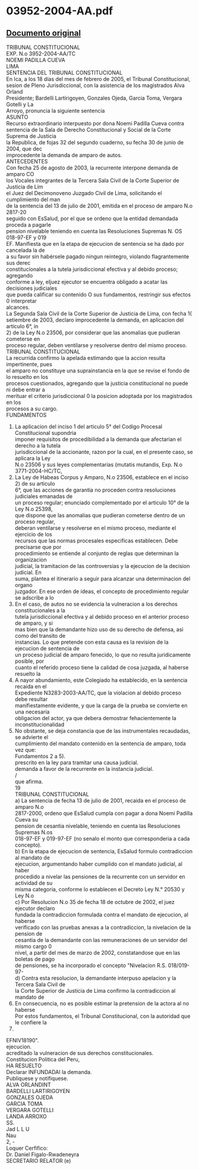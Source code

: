
03952-2004-AA.pdf
=================
  
[Documento original](https://tc.gob.pe/jurisprudencia/2005/03952-2004-AA.pdf)  
---  
TRIBUNAL CONSTITUCIONAL  
EXP. N.o 3952-2004-AA/TC  
NOEMI PADILLA CUEVA  
LIMA  
SENTENCIA DEL TRIBUNAL CONSTITUCIONAL  
En Ica, a los 18 dias del mes de febrero de 2005, el Tribunal Constitucional,  
sesion de Pleno Jurisdiccional, con la asistencia de los magistrados Alva Orland  
Presidente; Bardelli Lartirigoyen, Gonzales Ojeda, Garcia Toma, Vergara Gotelli y La  
Arroyo, pronuncia la siguiente sentencia  
ASUNTO  
Recurso extraordinario interpuesto por dona Noemi Padilla Cueva contra  
sentencia de la Sala de Derecho Constitucional y Social de la Corte Suprema de Justicia  
la Republica, de fojas 32 del segundo cuaderno, su fecha 30 de junio de 2004, que dec  
improcedente la demanda de amparo de autos.  
ANTECEDENTES  
Con fecha 25 de agosto de 2003, la recurrente interpone demanda de amparo CO  
los Vocales integrantes de la Tercera Sala Civil de la Corte Superior de Justicia de Lim  
el Juez del Decimonoveno Juzgado Civil de Lima, solicitando el cumplimiento del man  
de la sentencia del 13 de julio de 2001, emitida en el proceso de amparo N.o 2817-20  
seguido con EsSalud, por el que se ordeno que la entidad demandada proceda a pagarle  
pension nivelable teniendo en cuenta las Resoluciones Supremas N. OS 018-97-EF y 019  
EF. Manifiesta que en la etapa de ejecucion de sentencia se ha dado por cancelada la de  
a su favor sin habérsele pagado ningun reintegro, violando flagrantemente sus derec  
constitucionales a la tutela jurisdiccional efectiva y al debido proceso; agregando  
conforme a ley, eljuez ejecutor se encuentra obligado a acatar las decisiones judiciales  
que pueda calificar su contenido O sus fundamentos, restringir sus efectos 0 interpretar  
alcances.  
La Segunda Sala Civil de la Corte Superior de Justicia de Lima, con fecha 1(  
setiembre de 2003, declaro improcedente la demanda, en aplicacion del articulo 6°, in  
2) de la Ley N.o 23506, por considerar que las anomalias que pudieran cometerse en  
proceso regular, deben ventilarse y resolverse dentro del mismo proceso.  
TRIBUNAL CONSTITUCIONAL  
La recurrida confirmo la apelada estimando que la accion resulta impertinente, pues  
el amparo no constituye una suprainstancia en la que se revise el fondo de lo resuelto en los  
procesos cuestionados, agregando que la justicia constitucional no puede ni debe entrar a  
merituar el criterio jurisdiccional 0 la posicion adoptada por los magistrados en los  
procesos a su cargo.  
FUNDAMENTOS  
1. La aplicacion del inciso 1 del articulo 5° del Codigo Procesal Constitucional supondria  
imponer requisitos de procedibilidad a la demanda que afectarian el derecho a la tutela  
jurisdiccional de la accionante, razon por la cual, en el presente caso, se aplicara la Ley  
N.o 23506 y sus leyes complementarias (mutatis mutandis, Exp. N.o 3771-2004-HC/TC,  
2. La Ley de Habeas Corpus y Amparo, N.o 23506, establece en el inciso 2) de su articulo  
6°, que las acciones de garantia no proceden contra resoluciones judiciales emanadas de  
un proceso regular; enunciado complementado por el articulo 10° de la Ley N.o 25398,  
que dispone que las anomalias que pudieran cometerse dentro de un proceso regular,  
deberan ventilarse y resolverse en el mismo proceso, mediante el ejercicio de los  
recursos que las normas procesales especificas establecen. Debe precisarse que por  
procedimiento se entiende al conjunto de reglas que determinan la organizacion  
judicial, la tramitacion de las controversias y la ejecucion de la decision judicial. En  
suma, plantea el itinerario a seguir para alcanzar una determinacion del organo  
juzgador. En ese orden de ideas, el concepto de procedimiento regular se adscribe a lo  
3. En el caso, de autos no se evidencia la vulneracion a los derechos constitucionales a la  
tutela jurisdiccional efectiva y al debido proceso en el anterior proceso de amparo, y si  
mas bien que la demandante hizo uso de su derecho de defensa, asi como del transito de  
instancias. Lo que pretende con esta causa es la revision de la ejecucion de sentencia de  
un proceso judicial de amparo fenecido, lo que no resulta juridicamente posible, por  
cuanto el referido proceso tiene la calidad de cosa juzgada, al haberse resuelto la  
4. A nayor abundamiento, este Colegiado ha establecido, en la sentencia recaida en el  
Expediente N3283-2003-AA/TC, que la violacion al debido proceso debe resultar  
manifiestamente evidente, y que la carga de la prueba se convierte en una necesaria  
obligacion del actor, ya que debera demostrar fehacientemente la inconstitucionalidad  
5. No obstante, se deja constancia que de las instrumentales recaudadas, se advierte el  
cumplimiento del mandato contenido en la sentencia de amparo, toda vez que:  
Fundamentos 2 a 5).  
prescrito en la ley para tramitar una causa judicial.  
demanda a favor de la recurrente en la instancia judicial.  
/  
que afirma.  
19  
TRIBUNAL CONSTITUCIONAL  
a) La sentencia de fecha 13 de julio de 2001, recaida en el proceso de amparo N.o  
2817-2000, ordeno que EsSalud cumpla con pagar a dona Noemi Padilla Cueva su  
pension de cesantia nivelable, teniendo en cuenta las Resoluciones Supremas N.os  
018-97-EF y 019-97-EF (no senalo el monto que corresponderia a cada concepto).  
b) En la etapa de ejecucion de sentencia, EsSalud formulo contradiccion al mandato de  
ejecucion, argumentando haber cumplido con el mandato judicial, al haber  
procedido a nivelar las pensiones de la recurrente con un servidor en actividad de su  
misma categoria, conforme lo establecen el Decreto Ley N.° 20530 y Ley N.o  
c) Por Resolucion N.o 35 de fecha 18 de octubre de 2002, el juez ejecutor declaro  
fundada la contradiccion formulada contra el mandato de ejecucion, al haberse  
verificado con las pruebas anexas a la contradiccion, la nivelacion de la pension de  
cesantia de la demandante con las remuneraciones de un servidor del mismo cargo 0  
nivel, a partir del mes de marzo de 2002, constatandose que en las boletas de pago  
de pensiones, se ha incorporado el concepto "Nivelacion R.S. 018/019-97-  
d) Contra esta resolucion, la demandante interpuso apelacion y la Tercera Sala Civil de  
la Corte Superior de Justicia de Lima confirmo la contradiccion al mandato de  
6. En consecuencia, no es posible estimar la pretension de la actora al no haberse  
Por estos fundamentos, el Tribunal Constitucional, con la autoridad que le confiere la  
23495.  
EFNIV18190".  
ejecucion.  
acreditado la vulneracion de sus derechos constitucionales.  
Constitucion Politica del Peru,  
HA RESUELTO  
Declarar INFUNDADAI la demanda.  
Publiquese y notifiquese.  
ALVA ORLANDINT  
BARDELLI LARTIRIGOYEN  
GONZALES OJEDA  
GARCIA TOMA  
VERGARA GOTELLI  
LANDA ARROXO  
SS.  
Jad L L U  
Nau  
2, -  
Loquer Cerfifico:  
Dr. Daniel Figalo-Rwadeneyra  
SECRETARIO RELATOR (e)